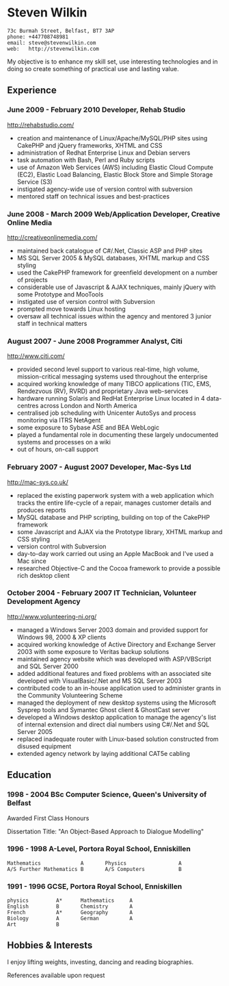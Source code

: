 # Steven Wilkin

	73c Burmah Street, Belfast, BT7 3AP
	phone: +447708748981
	email: steve@stevenwilkin.com
	web:   http://stevenwilkin.com


My objective is to enhance my skill set, use interesting technologies and in doing so create something of practical use and lasting value.

## Experience


### June 2009 - February 2010	Developer, Rehab Studio
<http://rehabstudio.com/>


* creation and maintenance of Linux/Apache/MySQL/PHP sites using CakePHP and jQuery frameworks, XHTML and CSS
* administration of Redhat Enterprise Linux and Debian servers
* task automation with Bash, Perl and Ruby scripts
* use of Amazon Web Services (AWS) including Elastic Cloud Compute (EC2), Elastic Load Balancing, Elastic Block Store and Simple Storage Service (S3)
* instigated agency-wide use of version control with subversion
* mentored staff on technical issues and best-practices


### June 2008 - March 2009	Web/Application Developer, Creative Online Media
<http://creativeonlinemedia.com/>


* maintained back catalogue of C#/.Net, Classic ASP and PHP sites
* MS SQL Server 2005 & MySQL databases, XHTML markup and CSS styling
* used the CakePHP framework for greenfield development on a number of projects
* considerable use of Javascript & AJAX techniques, mainly jQuery with some Prototype and MooTools
* instigated use of version control with Subversion
* prompted move towards Linux hosting
* oversaw all technical issues within the agency and mentored 3 junior staff in technical matters


### August 2007 - June 2008	Programmer Analyst, Citi
<http://www.citi.com/>


* provided second level support to various real-time, high volume, mission-critical messaging systems used throughout the enterprise
* acquired working knowledge of many TIBCO applications (TIC, EMS, Rendezvous (RV), RVRD) and proprietary Java web-services
* hardware running Solaris and RedHat Enterprise Linux located in 4 data-centres across London and North America
* centralised job scheduling with Unicenter AutoSys and process monitoring via ITRS NetAgent
* some exposure to Sybase ASE and BEA WebLogic
* played a fundamental role in documenting these largely undocumented systems and processes on a wiki
* out of hours, on-call support

### February 2007 - August 2007	Developer, Mac-Sys Ltd
<http://mac-sys.co.uk/>

* replaced the existing paperwork system with a web application which tracks the entire life-cycle of a repair, manages customer details and produces reports
* MySQL database and PHP scripting, building on top of the CakePHP framework
* some Javascript and AJAX via the Prototype library, XHTML markup and CSS styling
* version control with Subversion
* day-to-day work carried out using an Apple MacBook and I've used a Mac since
* researched Objective-C and the Cocoa framework to provide a possible rich desktop client

### October 2004 - February 2007	IT Technician, Volunteer Development Agency
<http://www.volunteering-ni.org/>


* managed a Windows Server 2003 domain and provided support for Windows 98, 2000 & XP clients
* acquired working knowledge of Active Directory and Exchange Server 2003 with some exposure to Veritas backup solutions
* maintained agency website which was developed with ASP/VBScript and SQL Server 2000
* added additional features and fixed problems with an associated site developed with VisualBasic/.Net and MS SQL Server 2003
* contributed code to an in-house application used to administer grants in the Community Volunteering Scheme
* managed the deployment of new desktop systems using the Microsoft Sysprep tools and Symantec Ghost client & GhostCast server
* developed a Windows desktop application to manage the agency's list of internal extension and direct dial numbers using C#/.Net and SQL Server 2005
* replaced inadequate router with Linux-based solution constructed from disused equipment
* extended agency network by laying additional CAT5e cabling


## Education


### 1998 - 2004 BSc Computer Science, Queen's University of Belfast

Awarded First Class Honours

Dissertation Title: "An Object-Based Approach to Dialogue Modelling"


### 1996 - 1998 A-Level, Portora Royal School, Enniskillen


	Mathematics				A		Physics					A
	A/S Further Mathematics	B		A/S Computers			B

### 1991 - 1996 GCSE, Portora Royal School, Enniskillen

	physics			A*		Mathematics		A
	English			B 		Chemistry		A
	French			A*		Geography		A
	Biology			A		German			A
	Art				B


## Hobbies & Interests

I enjoy lifting weights, investing, dancing and reading biographies.

References available upon request
